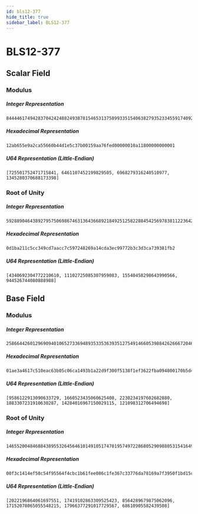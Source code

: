 ```yaml
---
id: bls12-377
hide_title: true
sidebar_label: BLS12-377
---
```


# BLS12-377

## Scalar Field

### Modulus

##### Integer Representation
```
8444461749428370424248824938781546531375899335154063827935233455917409239041
```

##### Hexadecimal Representation
```
12ab655e9a2ca55660b44d1e5c37b00159aa76fed00000010a11800000000001
```

##### U64 Representation (Little-Endian)
```
[725501752471715841, 6461107452199829505, 6968279316240510977, 1345280370688173398]
```

### Root of Unity

##### Integer Representation
```
5928890464389279575069867463136436689218492512582288454256978381122364252082
```

##### Hexadecimal Representation
```
0d1ba211c5cc349cd7aacc7c597248269a14cda3ec99772b3c3d3ca739381fb2
```

##### U64 Representation (Little-Endian)
```
[4340692304772210610, 11102725085307959083, 15540458298643990566, 944526744080888988]
```

## Base Field

### Modulus

##### Integer Representation
```
258664426012969094010652733694893533536393512754914660539884262666720468348340822774968888139573360124440321458177
```

##### Hexadecimal Representation
```
01ae3a4617c510eac63b05c06ca1493b1a22d9f300f5138f1ef3622fba094800170b5d44300000008508c00000000001
```

##### U64 Representation (Little-Endian)
```
[9586122913090633729, 1660523435060625408, 2230234197602682880, 1883307231910630287, 14284016967150029115, 121098312706494698]
```

### Root of Unity

##### Integer Representation
```
146552004846884389553264564610149105174701957497228680529098805315416492923550540437026734404078567406251254115855
```

##### Hexadecimal Representation
```
00f3c1414ef58c54f95564f4cbc1b61fee086c1fe367c33776da78169a7f3950f1bd15c3898dd1af1c104955744e6e0f
```

##### U64 Representation (Little-Endian)
```
[2022196864061697551, 17419102863309525423, 8564289679875062096, 17152078065055548215, 17966377291017729567, 68610905582439508]
```
